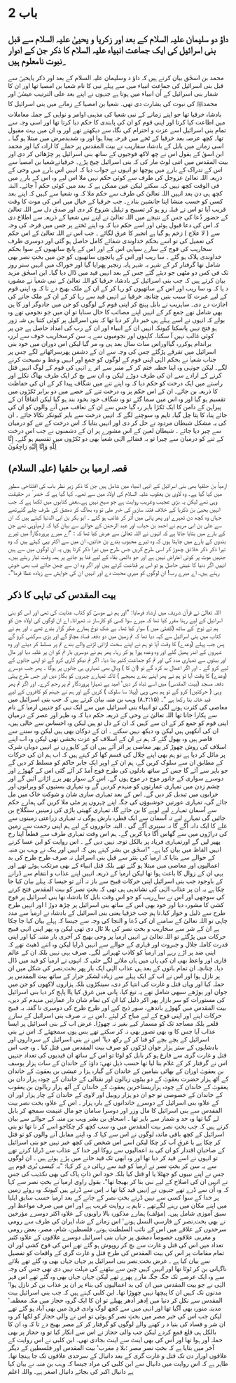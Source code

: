 # باب 2

## داؤ دو سلیمان علیہ السلام کے بعد اور زکریا و یحییٰ علیہ السلام سے قبل بنی اسرائیل کی ایک جماعت انبیاء علیہ السلام کا ذکر جن کے ادوار ِنبوت نامعلوم ہیں

محمد بن اسحٰق بیان کرتے ہیں کہ داؤ د وسلیمان علیہ السلام کے بعد اور ذکر یایحییٰؑ سے قبل بنی اسرائیل کی جماعت انبیاء میں سے پہلے نبی کا نام شعیا بن امصیا تھا اور ان کا شمار بنی اسرائیل کے اُن انبیاء میں ہوتا ہے جنہوں نے اپنے بعد علی الترتیب عیسٰیؑ اور محمدﷺ کی نبوت کی بشارت دی تھی۔
شعیا بن امصیا کے زمانے میں بنی اسرائیل کا بادشاہ خرقیا تھا جو اپنے زمانے کے نبی شعیا کی مذہبی اوامر و نواہی کے جملہ معاملات میں اطاعت کیا کرتا اور اپنی قوم کو ان کی پابندی کا حکم دیا کرتا تھا اور اسی وجہ سے تمام بنی اسرائیل اسے عزت و احترام کی نگاہ سے دیکھتے تھے اور وہ ان میں بہت مقبول تھا۔ 
کچھ عرصہ بعد خرقیا کے ٹخے  میں قرحہ پیدا ہوا اور وہ شدیدمرض میں مبتلا ہو گیا ۔ اسی زمانے میں بابل کے بادشاہ سفاریب نے بیت المقدس پر حملے کا ارادہ کیا اور محمد ابن اسقٰ  کے بقول اس نے چھ لاکھ فوجیوں کے ساتھ بنی اسرائیل پر چڑھائی کر دی اور بیت المقدس میں اتنی لوٹ مار کی کہ بنی اسرائیل چیخ پڑے۔
خرقیانےشعیا بن امصیاؑ سے اس کے تدراک کے بارے میں پوچھا تو انہوں نے جواب دیا کہ انہیں اس بارے میں وحی کے ذریعہ اللہ تعالیٰ عزوجل کی طرف سے کوئی حکم نہیں ملا اس لیے وہ اس کے بارے میں فی الوقت کچھ نہیں کہہ سکتے لیکن عین ممکن ہے کہ بعد میں کوئی حکم آ جائے۔ البتہ کچھ ہی دن بعد انہیں اللہ تعالیٰ کی طرف سے حکم ملا کہ وہ شعیا سے کہیں کہ اپنے بعد کسی کو حسب منشا اپنا جانشین بنادے۔
 جب خرقیا کے خیال میں اس کی موت کا وقت قریب آیا تو اس نے قبلہ رو ہو کر تسبیح و تہلیل شروع کر دی اور صدق دل سے اللہ تعالیٰ کے حضور دُعا کی جس کے نتیجے میں اللہ تعالیٰ نے اپنے نبی شعیا کے ذریعہ سے اطلاع دی کہ اس کی دعا قبول ہوئی اور اسے حکم دیا کہ وہ اپنے ٹختے پر جس میں قرحہ کی وجہ سے ( لا علاج ) زخم ہو گیا ہے انجیر کا عرق لگائے ۔
جب اس نے اللہ تعالیٰ کے اس حکم کی تعمیل کی تو اسے بحکم خداوندی شفائے کامل حاصل ہو گئی اور دوسری طرف سخاریب کی فوج کے سارے سپاہی اس کے اور اس کے پانچ ساتھیوں کے سوا بحکم خداوندی ہلاک ہو گئے ۔ سا ریب اور اس کے پانچوں ساتھیوں کو جن میں بختِ نصر بھی شامل تھا گرفتار کر کے شہر بہ شہر پابہ زنجیر پھرایا گیا اور خوراک میں انہیں ستر روز تک فی کس دو مٹھی جو دیئے گئے جس کے بعد انہیں قید میں ڈال دیا گیا۔
ابن اسحٰق مزید بیان کرتے ہیں کہ جب بنی اسرائیل کے بادشاہ خرقیا کو اللہ تعالیٰ کے نبی شعیاؑ نے مشورہ د یا کہ وہ سا ریب اور اس کے ساتھیوں کو رہا کر کے ان کے ملک بھیج دے تا کہ وہ اپنی قوم کے لیے عبرت کا سبب بنیں چنانچہ خرقیا نے انہیں قید سے رہا کر کے ان کے ملک جانے کی اجازت دے دی۔ 
ساہریب نے بابل پہنچ کر اپنی قوم کے لوگوں کو جن میں جادوگر اور کا ہن بھی شامل تھے جمع کر کے انہیں اپنے مصائب کا حال سنایا تو ان میں جو نجومی تھے وہ بولے کہ انہوں نے اسے پہلے ہی خبر دار کر دیا تھا کہ بنی اسرائیل پر کوئی کتنا ہی شہ زور ہو فتح نہیں پاسکتا کیونکہ انہیں ان کے انبیاء اور ان کے رب کی امداد حاصل ہے جن پر کوئی غالب نہیں آ سکتا۔ کاہنوں اور نجومیوں سے یہ سن کرسخاریب خوف سے لرزہ براندام ہوکررہ گیااوراس سات سال بعد ہی وہ مر گیا لیکن اس دوران میں خود بنی اسرائیل میں تفرقے پڑگئے جس کی وجہ سے ان کے دشمن پھرسراٹھانے لگے جس پر جناب شعیاؑ نے بحکم الہٰی اپنی قوم کے لوگوں کو جمع اور انہیں وعظ و نصیحت کرنے لگے۔ لیکن جونہی وہ اپنا خطبہ ختم کر کے منبر سے اتر ے انہی کی قوم کے لوگ انہیں قتل کرنے کے ارادے سے ان کی طرف دوڑے لیکن وہ ان سے بچ کر ایک طرف بھاگ نکلے اور راستے میں ایک درخت کو حکم دیا کہ وہ اپنے تنے میں شگاف پیدا کر کے ان کی حفاظت کا ذریعہ بن جائے۔ ان کے اس حکم پر وہ درخت تنے کے حصے میں دو برابر ٹکڑوں میں تقسیم ہو گیا اور وہ اس میں سما گئے تو وہ شگاف خود بخود بند ہو گیا لیکن اتفاقاََ ان کے پیراہن کے دامن کا ایک ٹکڑا باہر رہ گیا جس سے ان کے تعاقب میں آنے والوں کو ان کی جائے پناہ کا پتا چل گیا۔ تاہم وہ سوچنے لگے کہ انہیں درخت سے باہر کیونکر نکالا جائے ۔ ان کی یہ مشکل شیطان مردود نے حل کر دی اور انہیں بتایا کہ اس درخت کے تنے کو درمیان سے چیر دیا جائے ۔ شیطان لعین کے اس مشورے پر ان کے دشمنوں نے جب اس درخت کے تنے کو درمیان سے چیرا تو بہ قضائے الہٰی شعیاؑ  بھی دو ٹکڑوں میں تقسیم ہو گئے۔
إِنَّا لِلَّهِ وَإِنَّا إِلَيْهِ رَاجِعُونَ

## قصہ ارمیا بن حلقیا (علیہ السلام)

ارمیاؑ بن حلقیا بھی بنی اسرائیل کے انہی انبیاء میں شامل ہیں جن کا ذکر زیر نظر باب کی افتتاحی سطور میں کیا گیا ہے۔ وہ
لاوی بن یعقوب علیہ السلام کی اولاد میں سے تھے۔ 
کہا گیا ہے کہ خضر ؑ در حقیقت وہی تھے لیکن یہ بڑی عجیب وغریب روایت ہے جو صیح نہیں ہے۔بعض کتابوں میں لکھا ہے کہ جب انہیں یحییٰ بن ذکریا کے خلاف فتنہ سازی کی خبر ملی تو وہ بھاگ کر دمشق کی طرف چلے گئےتھے جہاں وہ کچھ دن ٹھہرے اور پھر پانی میں اُتر کر غائب ہو گئے ۔
ابو بکر بن ابی الدنیا کہتے ہیں کہ ان سے علی بن ابی مریم نے احمد بن حباب اور عبد الرحمٰن کے حوالے سے بیان کیا کہ ارمیاؑوہی تھے جن کے بارے میں بتایا جاتا ہے کہ انہوں نے اللہ تعالیٰ سے عرض کیا تھا کہ :
"اے میرے پروردگار! میں تیرے بندوں کے بارے میں چاہتا ہوں کہ وہ تیرے محبوب بندے بن جائیں، ان میں سے اکثر یہی کہتے ہیں کہ وہ تیرا ذکر ذکر خلائق چھوڑ کر اسی طرح کریں جس طرح میں تیرا ذکر کرتا ہوں یہ ان لوگوں میں سے ہیں جنہیں موت پر کوئی اعتراض نہیں ہے اور جو دائمی بقاء کے لیے فنا ہو جانے پر ہمہ وقت تیار رہتے ہیں۔ انہیں اگر دنیا کا عیش حاصل ہو تو اس پر قناعت کرتے ہیں اور اگر وہ ان سے چھن جائے تب بھی خوش رہتے ہیں۔ اے میرے رب! ان لوگوں کو میری محبت دے اور انہیں ان کی خواہش سے زیادہ عطا فرما"۔

## بیت المقدس کی تباہی کا ذکر

اللہ تعالیٰ نے قرآن شریف میں ارشاد فرمایا:
"اور ہم نے موسیٰؑ کو کتاب عنایت کی تھی اور اس کو بنی اسرائیل کے لیے رہنا مقرر کیا تھا کہ میرے سوا کسی کو کارساز نہ ٹھہرانا۔ اے ان لوگوں کی اولاد جن کو ہم نے نوح ؑ کے ساتھ (کشتی میں ) سوار کیا تھا۔ بے شک نوحؑ ہمارے شکر گزار بندے تھے ۔ اور ہم نے کتاب میں بنی اسرائیل سے کہہ دیا تھا کہ تم زمین میں دو دفعہ فساد مچاؤ گے اور بڑی سرکشی کرو گے پس جب پہلے (وعدے) کا وقت آیا تو ہم نے اپنے سخت لڑائی لڑنے والے بندے تم پر مسلط کر دیئے اور وہ شہروں کے اندر پھیل گئے اور وہ وعدہ پورا ہو کر رہا۔ پھر ہم نے دوسری بار تم کو ان پر غلبہ دیا اور مال اور بیٹوں سے تمہاری مدد کی اور تم کو جماعت ِکثیر بنا دیا۔ اگر تم نیکو کاری کرو گے تو اپنی جانوں کے لیے کرو گے ۔ اور اگر اعمال بد کرد گے تو (ان کا ) وبال بھی تمہاری ہی جانوں پر ہوگا ۔ پھر جب دوسرے (وعدے) کا وقت آیا تو ہم نے پھر اپنے بندے بھیجے ) تاکہ تمہارے چہروں کو بگاڑ دیں اور جس طرح پہلی دفعہ مسجد (بیت المقدس) میں اسے تباہ کر دیں' امید ہے تمہارا پروردگار تم پر رحم کرے۔ اور اگر تم پھر وہی ( حرکتیں) کرو گے تو ہم بھی وہی (پہلا سا سلوک ) کریں گے اور ہم نے جہنم کو کافروں کے لیے قید خانہ بنا رکھا ہے "۔ (۲:۱۵۔۸)
وہب بن منبہ بیان کرتے ہیں کہ جب بنی اسرائیل میں معاصی کی کثرت ہونے لگی تو انبیاء بنی اسرائیل میں سے ایک نبی کو جنہیں ارمیاؑ کے نام سے پکارا جاتا تھا اللہ تعالیٰ نے وحی کے ذریعہ حکم دیا کہ وہ ظہر اور عصر کے درمیان اپنی قوم کو جمع کر کے ان سے کہیں کہ ان کے دل تو ہیں لیکن وہ احساس سے خالی ہیں، ان کی آنکھیں ہیں لیکن وہ دیکھ نہیں سکتے ۔ ان کے دوکان بھی ہیں لیکن وہ سننے سے قاصر ہیں وہ بھول گئے کہ ہم نے ان کے اسلاف کو عزت بخشی تھی لیکن وہ اب اپنے اسلاف کی روش چھوڑ کر پھر معاصی پر اتر آئے ہیں ان کے کاہوےں نے انہیں دوبارہ شرک پر مائل کر دیا ہے تو ہم بھی اپنے جلال کی قسم کھا کر کہتے ہیں کہ اب ہم ان کی حرکات کے مطابق ان سے سلوک کریں گے، ہم ان کے اوپر ایک جابر حاکم کو مسلط کر دیں گے جو باہر سے آئے گا جس کے ساتھ بادلوں کی طرح فوج اُمڈ کر آئے گئی اس کے گھوڑے اور دوسرے سواری کے جانور موج در موج ہوں گے۔ اس کے سوار پھر یرے اڑاتے آئیں گے اور چشم زدن میں تمہاری عمارتوں کو منہدم کردیں گے وہ تمہاری بستیوں کو ویرانوں اور خرابوں میں تبدیل کر دیں گے۔ اس کے بعد تمہاری ساری شان و شوکت خاک میں مل جائے گی، تمہاری عورتیں خوشبوؤں کی جگہ اپنے چہروں پر مٹی ملا کریں گی ہمارے حکم سے آسمان تمہارے لیے لوہے کا بن جائے گا، تمہاری کھیتی باڑی کی زمینیں سنگلاخ بن جائیں گی تمہارے لیے نہ آسمان سے ایک قطرہ بارش ہوگی نہ تمہاری زراعتی زمینوں سے غلے کا ایک دانہ اُگے گا نہ سبنری اُگے گی ۔ البتہ جانوروں کے لیے ہم اپنی رحمت سے زمین کی دراڑوں میں سے گھاس اُگا دیا کریں گے۔ ہم اس وقت تمہاری طرف سے قطعاً اپنا رخ پھیر لیں گے اورتمہاری فریاد پر بالکل توجہ نہیں دیں گے ۔
اس روایت کو ابن عسا کرنے انہیں الفاظ میں بیان کیا ہے۔
"اسحٰق بن بشر کہتے ہیں کہ انہیں اور یںک نے وہب بن منبہ کے حوالے سے بتایا کہ ارمیاؑ کی بتثر سے قبل بنی اسرائیل نہ صرف طرح طرح کی بد اعمالیوں اور معاصی میں مبتلا ہو گئے تھے بلکہ قتل انبیاء کے بھی مرتکب ہوئے تھے اور یہی ان کے زوال کا باعث ہوا تھا لیکن ارمیاؑ کے ذریعہ انہیں اپنے عذاب و انتقام سے ڈرانے کے باوجود جب بنی اسرائیل اپنی حرکات قبیح سے باز نہ آئے تو جیسا کہ پہلے بیان کیا جا چکا ہے یہ ان پر عذاب الہٰی کی نشاندہی ہی تھی کہ بختِ نصر کو بیت المقدس فتح کرنے کی سوجھی اور اس نے ساےریب کو جو اس وقت بابل کا بادشاہ تھا بنی اسرائیل پر فوج کشی کا مشورہ دیا اور خود بھی اس کے ساتھ بنی اسرائیل پر چڑھ دوڑ ا اور انہیں طرح طرح سے ذلیل و خوار کیا۔تا ہم جب خزقیا یعنی بنی اسرائیل کے بادشاہ نے ارمیاؑ سے مدد چاہی تو اللہ تعالیٰ کے سامنے ان کی دُعا و التجا کی وجہ سے جیسا کہ پہلے بیان کیا جا چکا ہے ان کے شر سے سخاریب و بختِ نصر کی بلا ٹال دی تھی لیکن وہ پھر اپنی انہی قبیح حرکات میں پڑگئے تو اللہ تعالیٰ نے انہیں ارمیاؑ پر وحی بھیج کر آخری بار متنبہ کیا اور اپنی قدرت کاملہ جلال و جبروت اور قہاری کے حوالے سے انہیں ڈرایا لیکن وہ اتنے ڈھیٹ تھے کہ اپنی ضد پر اڑے رہے اور ارمیاؑ کو کاذب ٹھہرانے لگے۔ صرف یہی نہیں بلکہ ان کے عالم قاری اور واعظ بھی ان کی ہاں میں ہاں ملانے لگے حتٰی کہ انہوں نے ارمیاؑ کو قید میں ڈال دیا۔
 چنانچہ ان تمام باتوں کے بعد ہی عذاب الہٰی ایک بار پھر بخت ِنصر کی شکل میں ان پر نازل ہوا اور اس نے اب کے ایک پہلے سے زیادہ لشکر جرار کے ساتھ بیت المقدس پر حملہ کیا اور وہاں قتل و غارت کی انتہا کر دی، سینکڑوں بلکہ ہزاروں لاکھوں کو جن میں جوان اور بوڑھے سبھی شامل تھے یہ تیغ کیا، پانی میں غرق کیا یاا پاہج کر دیا بنی اسرائیل کی مستورات کو سر بازار پھر اکر ذلیل کیا ان کی تمام شان دار عمارتیں منہدم کر دیں، بیت المقدس میں گھوڑے باندھے، سور ذبح کیے اور طرح طرح کی دوسری نا گفتہ بہ قبیح حرکات اپنے اور اپنی فوج کے لیے مباح کر لیئے ۔اس نے نہ صرف بنی اسرائیل کے سارے قلعے بلکہ مساجد تک کو مسمار کیے بغیر نہ چھوڑا۔
 غرض اب کے بنی اسرائیل پر ایسا عذاب آیا جس کا وہ بھی تصور بھی نہ کر سکتے تھے بس یوں سمجھئے کہ اس نے بنی اسرائیل کے بچے بچے کو فنا کر کے رکھ دیا' اس نے بنی اسرائیل کے سرداروں اور بادشاہوں کے ستر ہزار جوان لڑکوں کو صرف بیت المقدس میں قتل کیا ۔ وہ جب اس قتل و غارت گری سے فارغ ہو کر بابل کو لوٹا تو اس کے ساتھ ان قیدیوں کی تعداد جنہیں اس نے گرفتار کر کے غلام بنا لیا تھا حسب ذیل تھی:
 داؤدؑ کے خاندان کے سات ہزار یوسف بن یعقوبؑ اوران کے بھائی بنیامین کے خاندان کے گیارہ ہزا ر عیشی بن یعقوبؑ کے خاندان کے آٹھ ہزار حضرت یعقوبؑ کے دو بیٹوں زبالون اور نفتالی کے خاندان کے چودہ ہزار دان بن یعقوبؑ کے خاندان کے چودہ ہزاریستاخرین یعقوبؑ کے خاندان کے آٹھ ہزار ریالون بن یعقوب کے خاندان کے خصوصی 
نو جو ان دو ہزار روبیل اور لاوی کے خاندان کے چار ہزار اور ان کے علاوہ بنی اسرائیل کے دوسرے خاندانوں کے بارہ ہزار ۔ اس کے علاوہ بخت نصر بیت المقدس سے بنی اسرائیل کا مال وزر اور دوسرا سامان جو مال غنیمت سمجھ کر بابل لے گیا تھا وہ حد و شمار سے باہر تھا ۔
اسحاق بن بشر وہب بن منبہ کے حوالے سے بیان کرتے ہیں کہ جب بختِ نصر بیت المقدس میں وہ سب کچھ کر چکاجو اسے کر نا تھا تو بنی اسرائیل کے کچھ باقی ماندہ لوگوں نے اس سے کہا کہ وہ اپنے مقابل آنے والوں کو تو قتل کر چکا ہے یا غرقِ آب کر چکا لیکن اسے اس شخص کی کچھ خبر نہیں جو بنی اسرائیل کے صاحبانِ اقتدار کو ان کی بد اعمالیوں سے روکا اور خدا کے عذاب سے ڈرایا کرتے تھے تو انہوں نے اسے قید کر دیا تھا اور وہ ابھی تک قید خانے میں پڑے ہوئے ہیں ۔ ان لوگوں سے یہ سن کر بختِ نصر نے ارمیاؑ کو قید سے رہائی دے کر کہا:
"یہ کیسی بُری قوم ہے جس نے اپنے نبیوں کو جھٹلا یا او قتل کیا بلکہ خود اس ذاتِ پاک کی بھی تکذیب کی جس نے انہیں ان کی اصلاح کے لیے نبی بنا کر بھیجا تھا"۔ 
بقول راوی ارمیا ؑنے بختِ نصر سے کہا کہ وہ اُن سے ڈرے تھے جنہوں نے اِنہیں قید کیا تھا نہ اِس سے ڈرتے ہیں کیونکہ وہ روئے زمین پر خدا کے سوا کسی سے نہیں ڈرتے بختِ نصر کے جانے کے بعد ارمیاؑ حسب سابق ایلیا میں اپنے مکان میں رہنے لگےتھے ۔ تاہم یہ روایت غریب ہے اور اس میں صرف مواعظ اور سبق آموزی شامل ہیں۔ (مؤلف)
ہمارے مذکورہ بالا راویوں کے علاوہ اکثر دوسرے مؤرخین نے بھی بخت ِنصر کے فارسی النسل ہونے' اس زمانے کے شاہ ایران کی طرف سے رومی سرحدوں کے علاقے میں اس کے نائب السلطنت ہونے، فلسطین، شام، مصر، بعض رومی و مغربی علاقوں خصوصاً دمشق پر جہاں بنی اسرائیل دوسرے علاقوں کے علاوہ کثیر تعداد میں اس کی قتل و غارت سے بچ کر روپوش ہو گئے تھے اس کی فوج کشی اور ان تمام مقامات پر اس کی بیت المقدس کی طرح قتل و غارت گری کے واقعات کو تفصیل سے بیان کیا ہے ۔ غرض بخت ِنصر بنی اسرائیل پر جہاں جہاں بھی وہ گئے تھے بلائے ناگہانی بن کر ٹوٹا تھا اور انہیں کہیں چین سے بیٹھنے کی مہلت نہیں دی تھی جس کی وجہ سے وہ ایک عرصے تک جگہ جگہ مارے پھرے تھے لیکن جہاں جہاں بھی وہ گئے تھے اس قہر الہٰی نے جو بیت المقدس میں ان کی بد اعمالیوں کی بناء پر ان پر عذاب بن کر نازل ہوا' مدتوں تک کہیں ان کا پیچھا نہیں چھوڑا تھا۔
 ابن کلبی کہتے ہیں کہ جب بنی اسرائیل بیت المقدس سے نکل کر دنیا میں اِدھر اُدھر پھیلے تو ان کا ایک گروہ حجاز میں مکہ معظمہ' مدینہ منورہ بھی آگیا تھا اور انہی میں سے کچھ لوگ وادی قریٰ میں بھی آباد ہو گئے تھے لیکن جب اس کی خبر مصر میں بختِ نصر کو ہوئی تو اس نے والی حجاز کو لکھا کر وہ ان شر و فساد کی بنیا د ر کھنے والے لوگوں کو گرفتار کر کے مصر بھیج دے تا کہ وہ ان کا بالکل ہی قلع قمع کردے لیکن جب والی حجاز نے اس سے انکار کیا تو وہ حجاز پر بھی حملہ آور ہوا تھا اور اُس کی بھی اینٹ سے اینٹ بجادی تھی۔ 
ابن کلبی نے اس روایت کے آخر میں بتایا ہے کہ بختِ نصر مصر ؛بلا دِ مغرب' بیت المقدس اور فلسطین کے دیگر علاقوں اورار دن تک قتل و غارت گری کے بعد دانیال کے سرحدی علاقوں تک جا پہنچا تھا۔
 ظاہر ہے کہ اس روایت میں دانیال سے ابن کلبی کی مراد جیسا کہ وہب بن منبہ نے بیان کیا ہے دانیال اکبر کی بجائے دانیال اصغر ہے۔ واللہ اعلم
